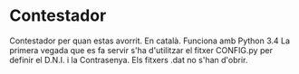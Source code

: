 # Contestador
Contestador per quan estas avorrit. En català.
Funciona amb Python 3.4
La primera vegada que es fa servir s'ha d'utilitzar el fitxer CONFIG.py per definir el D.N.I. i la Contrasenya.
Els fitxers .dat no s'han d'obrir.
